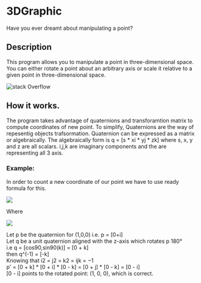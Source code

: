 # 3DGraphic
Have you ever dreamt about manipulating a point?
## Description
This program allows you to manipulate a point in three-dimensional space. You can either rotate a point about an arbitrary axis or scale it relative to a given point in three-dimensional space.

![stack Overflow](http://i.imgur.com/cQ6Bg9v.png)

## How it works.
The program takes advantage of quaternions and transforamtion matrix to compute coordinates of new point. To simplify, Quaternions are the way of repesentig objects trafsormation. Quaternion can be expressed as a matrix or algebraically. The algebraically form is q = \[s * xi * yj * zk] where s, x, y and z are all scalars. i,j,k are imaginary components and the are representing all 3 axis.

### Example:

In order to count a new coordinate of our point we have to use ready formula for this.
 
![](https://latex.codecogs.com/gif.latex?p'&space;=&space;qpq^{-1}) <br />

Where<br />

![](https://latex.codecogs.com/gif.latex?q&space;=&space;[cos\frac{\Theta&space;}{2},sin\frac{\Theta&space;}{2}\bar{V}])<br />

Let p be the quaternion for (1,0,0) i.e. p = \[0+i]<br />
Let q be a unit quaternion aligned with the z-axis which rotates p 180°<br />
i.e q = \[cos90,sin90(k)] = \[0 + k]<br />
then q^(-1) = \[-k]<br />
Knowing that i2 = j2 = k2 = ijk = −1 <br />
p' = \[0 + k] * \[0 + i] * \[0 - k] = \[0 + j] * \[0 - k] = \[0 - i]<br />
\[0 - i] points to the rotated point: (1, 0, 0), which is correct.<br />
